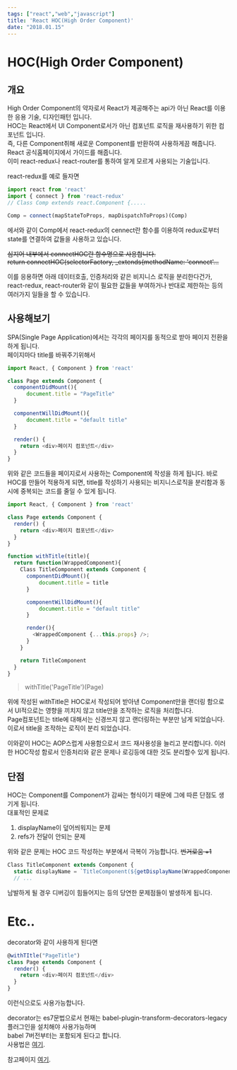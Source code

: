 ```yaml
---
tags: ["react","web","javascript"]
title: 'React HOC(High Order Component)'
date: "2018.01.15"
---
```


# HOC(High Order Component)

## 개요

High Order Component의 약자로서 React가 제공해주는 api가 아닌 React를 이용한 응용 기술, 디자인패턴 입니다.  
HOC는 React에서 UI Component로서가 아닌 컴포넌트 로직을 재사용하기 위한 컴포넌트 입니다.  
즉, 다른 Component취해 새로운 Component를 반환하여 사용하게끔 해줍니다.  
React 공식홈페이지에서 가이드를 해줍니다.  
이미 react-redux나 react-router를 통하여 알게 모르게 사용되는 기술입니다.  

react-redux를 예로 들자면  

```javascript
import react from 'react'
import { connect } from 'react-redux'
// Class Comp extends react.Component {.....

Comp = connect(mapStateToProps, mapDispatchToProps)(Comp)

```

에서와 같이 Comp에서 react-redux의 cennect란 함수를 이용하여 redux로부터 state를 연결하여 값들을 사용하고 있습니다.  

~~심지어 내부에서  connectHOC란 함수명으로 사용합니다.~~  
~~return connectHOC(selectorFactory, _extends{methodName: 'connect'...~~  

이를 응용하면 아래 데이터호출, 인증처리와 같은 비지니스 로직을 분리한다건가,
react-redux, react-router와 같이 필요한 값들을 부여하거나 반대로 제한하는 등의 여러가지 일들을 할 수 있습니다.


## 사용해보기  
SPA(Single Page Application)에서는 각각의 페이지를 동적으로 받아 페이지 전환을 하게 됩니다.  
페이지마다 title를 바꿔주기위해서

```javascript
import React, { Component } from 'react'

class Page extends Component {
  componentDidMount(){
      document.title = "PageTitle"
  }

  componentWillDidMount(){
      document.title = "default title"
  }

  render() {
    return <div>페이지 컴포넌트</div>
  }
}
```

위와 같은 코드들을 페이지로서 사용하는 Component에 작성을 하게 됩니다.
바로 HOC를 만들어 적용하게 되면, title를 작성하기 사용되는 비지니스로직을 분리함과 동시에 중복되는 코드를 줄일 수 있게 됩니다.

```javascript
import React, { Component } from 'react'

class Page extends Component {
  render() {
    return <div>페이지 컴포넌트</div>
  }
}

function withTitle(title){
  return function(WrappedComponent){
    Class TitleComponent extends Component {
      componentDidMount(){
          document.title = title
      }

      componentWillDidMount(){
          document.title = "default title"
      }

      render(){
        <WrappedComponent {...this.props} />;
      }
    }

    return TitleComponent
  }
}
```

> withTitle('PageTitle')(Page)

위에 작성된 withTitle은 HOC로서 작성되어 받아낸 Component만을 랜더링 함으로서 UI적으로는 영향을 끼치지 않고 title만을 조작하는 로직을 처리합니다.  
Page컴포넌트는 title에 대해서는 신경쓰지 않고 랜더링하는 부분만 남게 되었습니다.
이로서 title을 조작하는 로직이 분리 되었습니다.

이와같이 HOC는 AOP스럽게 사용함으로서 코드 재사용성을 늘리고 분리합니다.
이러한 HOC작성 함로서 인증처리와 같은 문제나 로깅등에 대한 것도 분리할수 있게 됩니다.

## 단점

HOC는 Component를 Component가 감싸는 형식이기 때문에 그에 따른 단점도 생기게 됩니다.  
대표적인 문제로
1. displayName이 덮어씌워지는 문제
2. refs가 전달이 안되는 문제

위와 같은 문제는 HOC 코드 작성하는 부분에서 극복이 가능합니다. ~~번거로움 +1~~

```javascript  
Class TitleComponent extends Component {
  static displayName = `TitleComponent(${getDisplayName(WrappedComponent)})`;
  // ...
```
남발하게 될 경우 디버깅이 힘들어지는 등의 당연한 문제점들이 발생하게 됩니다.


# Etc..

decorator와 같이 사용하게 된다면

```javascript
@withTItle("PageTitle")
class Page extends Component {
  render() {
    return <div>페이지 컴포넌트</div>
  }
}
```

이런식으로도 사용가능합니다.

decorator는 es7문법으로서 현재는 babel-plugin-transform-decorators-legacy 플러그인을 설치해야 사용가능하며  
babel 7버전부터는 포함되게 된다고 합니다.  
사용법은 [여기](https://github.com/loganfsmyth/babel-plugin-transform-decorators-legacy).  



참고페이지 [여기](https://reactjs.org/docs/higher-order-components.html).  
